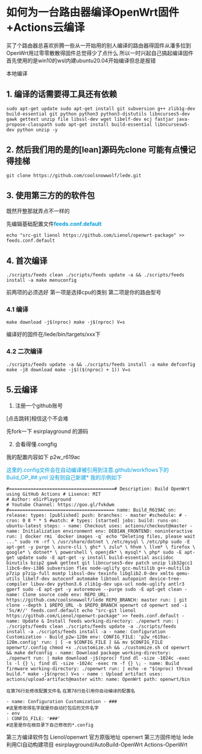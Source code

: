 # 如何为一台路由器编译OpenWrt固件+Actions云编译


买了个路由器总喜欢折腾一些从一开始用的别人编译的路由器得固件从潘多拉到OpenWrt用过零零散散得固件总觉得少了点什么 所以一时兴起自己搞起编译固件
首先使用的是win10的wsl内建ubuntu20.04开始编译但总是报错

本地编译

## 1. 编译的话需要得工具还有依赖
```
sudo apt-get update sudo apt-get install git subversion g++ zlib1g-dev build-essential git python python3 python3-distutils libncurses5-dev gawk gettext unzip file libssl-dev wget libelf-dev ecj fastjar java-propose-classpath sudo apt-get install build-essential libncursesw5-dev python unzip -y
```

## 2. 然后我们用的是的[lean]源码先clone 可能有点慢记得挂梯
```
git clone https://github.com/coolsnowwolf/lede.git 
```
## 3. 使用第三方的的软件包

既然开整那就弄点不一样的

先编辑基础配置文件<font color="#009DDC">**feeds.conf.default**</font>
```
echo "src-git lienol https://github.com/Lienol/openwrt-package" >> feeds.conf.default 
```
## 4. 首次编译
```
./scripts/feeds clean ./scripts/feeds update -a && ./scripts/feeds install -a make menuconfig 
```

前两项的必须选好 第一项是选择cpu的类别 第二项是你的路由型号

### 4.1 编译
```
make download -j$(nproc) make -j$(nproc) V=s 
```
编译好的固件在/lede/bin/targets/xxx下

### 4.2 二次编译
```
./scripts/feeds update -a && ./scripts/feeds install -a make defconfig make -j8 download make -j$(($(nproc) + 1)) V=s 
```

## 5.云编译

1. 注册一个github账号

[点击跳转]相信这个不会难

先fork一下 esirplayground 的源码

2. 会看得懂.congfig

我的配置内容如下
p2w_r619ac

<font color="#009DDC">这里的.config文件会在自动编译被引用到注意.github/workflows下的Build_OP_##.yml 没有则自己新建*
我的示例如下</font>
```
#=======================================# Description: Build OpenWrt using GitHub Actions # Lisence: MIT 
# Author: eSirPlayground 
# Youtube Channel: https://goo.gl/fvkdwm #======================================= name: Build_R619AC on: release: types: [published] push: branches: - master #schedule: # - cron: 0 8 * * 5 #watch: # types: [started] jobs: build: runs-on: ubuntu-latest steps: - name: Checkout uses: actions/checkout@master - name: Initialization environment env: DEBIAN_FRONTEND: noninteractive run: | docker rmi `docker images -q` echo "Deleting files, please wait ..." sudo rm -rf \ /usr/share/dotnet \ /etc/mysql \ /etc/php sudo -E apt-get -y purge \ azure-cli \ ghc* \ zulu* \ hhvm \ llvm* \ firefox \ google* \ dotnet* \ powershell \ openjdk* \ mysql* \ php* sudo -E apt-get update sudo -E apt-get -y install build-essential asciidoc binutils bzip2 gawk gettext git libncurses5-dev patch unzip lib32gcc1 libc6-dev-i386 subversion flex node-uglify gcc-multilib g++-multilib p7zip p7zip-full msmtp libssl-dev texinfo libglib2.0-dev xmlto qemu-utils libelf-dev autoconf automake libtool autopoint device-tree-compiler libuv-dev python3.6 zlib1g-dev upx-ucl node-uglify antlr3 gperf sudo -E apt-get -y autoremove --purge sudo -E apt-get clean - name: Clone source code env: REPO_URL: https://github.com/coolsnowwolf/lede REPO_BRANCH: master run: | git clone --depth 1 $REPO_URL -b $REPO_BRANCH openwrt cd openwrt sed -i '5s/#//' feeds.conf.default echo "src-git lienol https://github.com/Lienol/openwrt-package" >> feeds.conf.default - name: Update & Install feeds working-directory: ./openwrt run: | ./scripts/feeds clean ./scripts/feeds update -a ./scripts/feeds install -a ./scripts/feeds install -a - name: Configuration Customization - Build_p2w-128m env: CONFIG_FILE: 'p2w_r619ac-128m.config' run: | [ -e $CONFIG_FILE ] && mv $CONFIG_FILE openwrt/.config chmod +x ./customize.sh && ./customize.sh cd openwrt && make defconfig - name: Download package working-directory: ./openwrt run: | make download -j$(nproc) find dl -size -1024c -exec ls -l {} \; find dl -size -1024c -exec rm -f {} \; - name: Build firmware working-directory: ./openwrt run: | echo -e "$(nproc) thread build." make -j$(nproc) V=s - name : Upload artifact uses: actions/upload-artifact@master with: name: OpenWrt path: openwrt/bin 
```
`在第76行处修改配置文件名`
`在第78行处引用你自动编译的配置名`
```
- name: Configuration Customization - ### 
#这里修改得名字就是你自动打包后的文件名字 
- env
: CONFIG_FILE: '###' 
#这里是你在根目录下自己修改的*.config 
```

第三方编译软件包 Lienol/openwrt
官方原版地址 openwrt
第三方固件地址 lede
利用CI自动构建项目
esirplayground/AutoBuild-OpenWrt
Actions-OpenWrt




